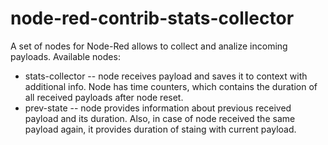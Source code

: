# node-red-contrib-stats-collector
A set of nodes for Node-Red allows to collect and analize incoming payloads.
Available nodes:
* stats-collector -- node receives payload and saves it to context with additional info. Node has time counters, which contains the duration of all received payloads after node reset.
* prev-state -- node provides information about previous received payload and its duration. Also, in case of node received the same payload again, it provides duration of staing with current payload.

